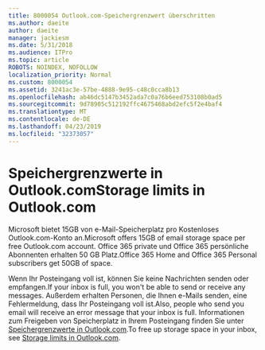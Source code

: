 ```yaml
---
title: 8000054 Outlook.com-Speichergrenzwert überschritten
ms.author: daeite
author: daeite
manager: jackiesm
ms.date: 5/31/2018
ms.audience: ITPro
ms.topic: article
ROBOTS: NOINDEX, NOFOLLOW
localization_priority: Normal
ms.custom: 8000054
ms.assetid: 3241ac3e-57be-4888-9e95-c48c0cca8b13
ms.openlocfilehash: ab46dc5147b3452ada7c0a76b6eed753108b0ad5
ms.sourcegitcommit: 9d78905c512192ffc4675468abd2efc5f2e4baf4
ms.translationtype: MT
ms.contentlocale: de-DE
ms.lasthandoff: 04/23/2019
ms.locfileid: "32373057"
---
```

# <a name="storage-limits-in-outlookcom"></a><span data-ttu-id="6e50d-102">Speichergrenzwerte in Outlook.com</span><span class="sxs-lookup"><span data-stu-id="6e50d-102">Storage limits in Outlook.com</span></span>

<span data-ttu-id="6e50d-103">Microsoft bietet 15GB von e-Mail-Speicherplatz pro Kostenloses Outlook.com-Konto an.</span><span class="sxs-lookup"><span data-stu-id="6e50d-103">Microsoft offers 15GB of email storage space per free Outlook.com account.</span></span> <span data-ttu-id="6e50d-104">Office 365 private und Office 365 persönliche Abonnenten erhalten 50 GB Platz.</span><span class="sxs-lookup"><span data-stu-id="6e50d-104">Office 365 Home and Office 365 Personal subscribers get 50GB of space.</span></span>
  
<span data-ttu-id="6e50d-105">Wenn Ihr Posteingang voll ist, können Sie keine Nachrichten senden oder empfangen.</span><span class="sxs-lookup"><span data-stu-id="6e50d-105">If your inbox is full, you won't be able to send or receive any messages.</span></span> <span data-ttu-id="6e50d-106">Außerdem erhalten Personen, die Ihnen e-Mails senden, eine Fehlermeldung, dass Ihr Posteingang voll ist.</span><span class="sxs-lookup"><span data-stu-id="6e50d-106">Also, people who send you email will receive an error message that your inbox is full.</span></span> <span data-ttu-id="6e50d-107">Informationen zum Freigeben von Speicherplatz in Ihrem Posteingang finden Sie unter [Speichergrenzwerte in Outlook.com](https://go.microsoft.com/fwlink/p/?linkid=2001900&amp;clcid=0x409).</span><span class="sxs-lookup"><span data-stu-id="6e50d-107">To free up storage space in your inbox, see [Storage limits in Outlook.com](https://go.microsoft.com/fwlink/p/?linkid=2001900&amp;clcid=0x409).</span></span>
  

